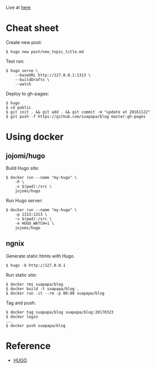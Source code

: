Live at [here](http://suapapa.github.io/blog/)

# Cheat sheet

Create new post:

    $ hugo new post/new_topic_title.md

Test run:

    $ hugo serve \
        --baseURL http://127.0.0.1:1313 \
        --buildDrafts \
        --watch

Deploy to gh-pages:

    $ hugo
    $ cd public
    $ git init . && git add . && git commit -m "update at 20161122"
    $ git push -f https://github.com/suapapa/blog master:gh-pages

# Using docker

## jojomi/hugo

Build Hugo site:

    $ docker run --name "my-hugo" \
        -P \
        -v $(pwd):/src \
        jojomi/hugo

Run Hugo server:

    $ docker run --name "my-hugo" \
        -p 1313:1313 \
        -v $(pwd):/src \
        -e HUGO_WATCH=1 \
        jojomi/hugo

## ngnix

Generate static htmls with Hugo.

    $ hugo -b http://127.0.0.1

Run static site:

    $ docker rmi suapapa/blog
    $ docker build -t suapapa/blog .
    $ docker run -it --rm -p 80:80 suapapa/blog

Tag and push:

    $ docker tag suapapa/blog suapapa/blog:20170323
    $ docker login
    ...
    $ docker push suapapa/blog


# Reference

* [HUGO](https://gohugo.io/)
